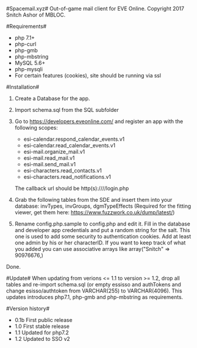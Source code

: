 #Spacemail.xyz#
Out-of-game mail client for EVE Online.
Copyright 2017 Snitch Ashor of MBLOC.

#Requirements#
+ php 7.1+
+ php-curl
+ php-gmb
+ php-mbstring
+ MySQL 5.6+
+ php-mysqli
+ For certain features (cookies), site should be running via ssl

#Installation#

1. Create a Database for the app.
2. Import schema.sql from the SQL subfolder
3. Go to https://developers.eveonline.com/ and register an app with the following scopes:
	+ esi-calendar.respond_calendar_events.v1
	+ esi-calendar.read_calendar_events.v1
	+ esi-mail.organize_mail.v1
	+ esi-mail.read_mail.v1
	+ esi-mail.send_mail.v1
	+ esi-characters.read_contacts.v1
	+ esi-characters.read_notifications.v1

	The callback url should be http(s)://<domain>/<app path>/login.php

4. Grab the following tables from the SDE and insert them into your database: invTypes, invGroups, dgmTypeEffects (Required for the fitting viewer, get them here: https://www.fuzzwork.co.uk/dump/latest/)
5. Rename config.php.sample to config.php and edit it. Fill in the database and developer app credentials and put a random string for the salt. This one is used to add some security to authentication cookies. Add at least one admin by his or her characterID. If you want to keep track of what you added you can use associative arrays like array("Snitch" => 90976676,)

Done.

#Update#
When updating from verions <= 1.1 to version >= 1.2, drop all tables and re-import schema.sql (or empty essisso and authTokens and change esisso/authtoken from VARCHAR(255) to VARCHAR(4096). This updates introduces php7.1, php-gmb and php-mbstring as requirements.

#Version history#

+ 0.1b First public release
+ 1.0 First stable release
+ 1.1 Updated for php7.2
+ 1.2 Updated to SSO v2

